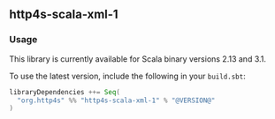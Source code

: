 ## http4s-scala-xml-1

### Usage

This library is currently available for Scala binary versions 2.13 and 3.1.

To use the latest version, include the following in your `build.sbt`:

```scala
libraryDependencies ++= Seq(
  "org.http4s" %% "http4s-scala-xml-1" % "@VERSION@"
)
```
